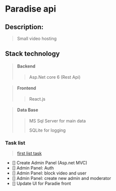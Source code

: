 # Paradise api

## Description: 

> Small video hosting

## Stack technology

> #### Backend
>> Asp.Net core 6 (Rest Api)


> #### Frontend
>> React.js


> #### Data Base
>> MS Sql Server for main data
>> 
>> SQLite for logging

### Task list 

> [first list task](Tasks/Task1.md)


- [] Create Admin Panel (Asp.net MVC)
- [] Admin Panel: Auth
- [] Admin Panel: block video and user
- [] Admin Panel: create new admin and moderator
- [] Update UI for Paradie front


